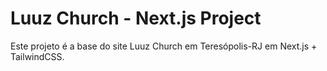 # Luuz Church - Next.js Project
Este projeto é a base do site Luuz Church em Teresópolis-RJ em Next.js + TailwindCSS.